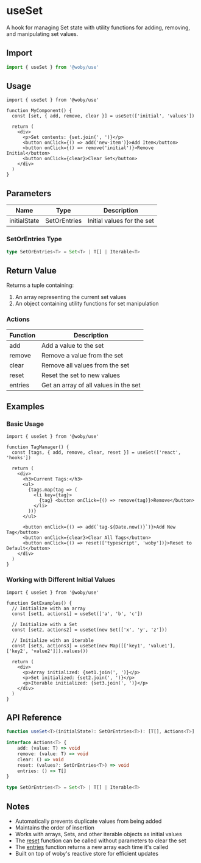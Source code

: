 # useSet

A hook for managing Set state with utility functions for adding, removing, and manipulating set values.

## Import

```typescript
import { useSet } from '@woby/use'
```

## Usage

```tsx
import { useSet } from '@woby/use'

function MyComponent() {
  const [set, { add, remove, clear }] = useSet(['initial', 'values'])
  
  return (
    <div>
      <p>Set contents: {set.join(', ')}</p>
      <button onClick={() => add('new-item')}>Add Item</button>
      <button onClick={() => remove('initial')}>Remove Initial</button>
      <button onClick={clear}>Clear Set</button>
    </div>
  )
}
```

## Parameters

| Name         | Type             | Description                           |
|--------------|------------------|---------------------------------------|
| initialState | SetOrEntries<T>  | Initial values for the set            |

### SetOrEntries Type

```typescript
type SetOrEntries<T> = Set<T> | T[] | Iterable<T>
```

## Return Value

Returns a tuple containing:
1. An array representing the current set values
2. An object containing utility functions for set manipulation

### Actions

| Function | Description                           |
|----------|---------------------------------------|
| add      | Add a value to the set                |
| remove   | Remove a value from the set           |
| clear    | Remove all values from the set        |
| reset    | Reset the set to new values           |
| entries  | Get an array of all values in the set |

## Examples

### Basic Usage

```tsx
import { useSet } from '@woby/use'

function TagManager() {
  const [tags, { add, remove, clear, reset }] = useSet(['react', 'hooks'])
  
  return (
    <div>
      <h3>Current Tags:</h3>
      <ul>
        {tags.map(tag => (
          <li key={tag}>
            {tag} <button onClick={() => remove(tag)}>Remove</button>
          </li>
        ))}
      </ul>
      
      <button onClick={() => add(`tag-${Date.now()}`)}>Add New Tag</button>
      <button onClick={clear}>Clear All Tags</button>
      <button onClick={() => reset(['typescript', 'woby'])}>Reset to Default</button>
    </div>
  )
}
```

### Working with Different Initial Values

```tsx
import { useSet } from '@woby/use'

function SetExamples() {
  // Initialize with an array
  const [set1, actions1] = useSet(['a', 'b', 'c'])
  
  // Initialize with a Set
  const [set2, actions2] = useSet(new Set(['x', 'y', 'z']))
  
  // Initialize with an iterable
  const [set3, actions3] = useSet(new Map([['key1', 'value1'], ['key2', 'value2']]).values())
  
  return (
    <div>
      <p>Array initialized: {set1.join(', ')}</p>
      <p>Set initialized: {set2.join(', ')}</p>
      <p>Iterable initialized: {set3.join(', ')}</p>
    </div>
  )
}
```

## API Reference

```typescript
function useSet<T>(initialState?: SetOrEntries<T>): [T[], Actions<T>]

interface Actions<T> {
    add: (value: T) => void
    remove: (value: T) => void
    clear: () => void
    reset: (values?: SetOrEntries<T>) => void
    entries: () => T[]
}

type SetOrEntries<T> = Set<T> | T[] | Iterable<T>
```

## Notes

- Automatically prevents duplicate values from being added
- Maintains the order of insertion
- Works with arrays, Sets, and other iterable objects as initial values
- The [reset](file:///d:/Developments/tslib/use/src/useSet/useSet.ts#L58-L63) function can be called without parameters to clear the set
- The [entries](file:///d:/Developments/tslib/use/src/useSet/useSet.ts#L65-L65) function returns a new array each time it's called
- Built on top of woby's reactive store for efficient updates